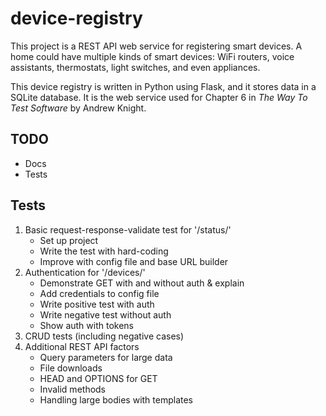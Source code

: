 # device-registry

This project is a REST API web service for registering smart devices.
A home could have multiple kinds of smart devices:
WiFi routers, voice assistants, thermostats, light switches, and even appliances.

This device registry is written in Python using Flask, and it stores data in a SQLite database.
It is the web service used for Chapter 6 in *The Way To Test Software* by Andrew Knight.


## TODO

* Docs
* Tests


## Tests

1. Basic request-response-validate test for '/status/'
   * Set up project
   * Write the test with hard-coding
   * Improve with config file and base URL builder
2. Authentication for '/devices/'
   * Demonstrate GET with and without auth & explain
   * Add credentials to config file
   * Write positive test with auth
   * Write negative test without auth
   * Show auth with tokens
3. CRUD tests (including negative cases)
4. Additional REST API factors
   * Query parameters for large data
   * File downloads
   * HEAD and OPTIONS for GET
   * Invalid methods
   * Handling large bodies with templates
